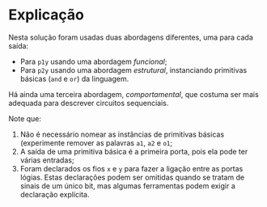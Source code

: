 # Explicação

Nesta solução foram usadas duas abordagens diferentes, uma para cada saída: 
- Para `p1y` usando uma abordagem *funcional*;
- Para `p2y` usando uma abordagem *estrutural*, instanciando primitivas básicas (`and` e `or`) da linguagem. 

Há ainda uma terceira abordagem, *comportamental*, que costuma ser mais adequada para descrever circuitos sequenciais. 

Note que:
1. Não é necessário nomear as instâncias de primitivas básicas (experimente remover as palavras `a1`, `a2` e `o1`; 
2. A saída de uma primitiva básica é a primeira porta, pois ela pode ter várias entradas; 
3. Foram declarados os fios `x` e `y` para fazer a ligação entre as portas lógias. Estas declarações podem ser omitidas quando se tratam de sinais de um único bit, mas algumas ferramentas podem exigir a declaração explícita. 
